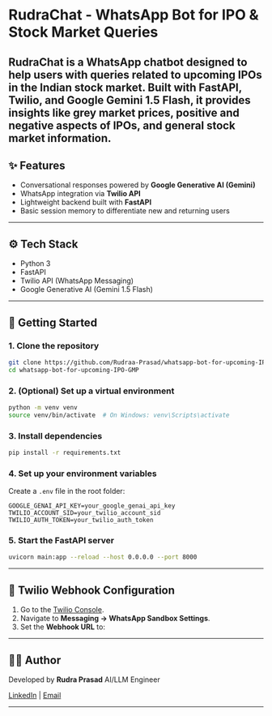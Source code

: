 # RudraChat - WhatsApp Bot for IPO & Stock Market Queries

**RudraChat** is a WhatsApp chatbot designed to help users with queries related to **upcoming IPOs in the Indian stock market**. Built with **FastAPI**, **Twilio**, and **Google Gemini 1.5 Flash**, it provides insights like grey market prices, positive and negative aspects of IPOs, and general stock market information.
---

## ✨ Features

* Conversational responses powered by **Google Generative AI (Gemini)**
* WhatsApp integration via **Twilio API**
* Lightweight backend built with **FastAPI**
* Basic session memory to differentiate new and returning users

---

## ⚙️ Tech Stack

* Python 3
* FastAPI
* Twilio API (WhatsApp Messaging)
* Google Generative AI (Gemini 1.5 Flash)

---

## 🚀 Getting Started

### 1. Clone the repository

```bash
git clone https://github.com/Rudraa-Prasad/whatsapp-bot-for-upcoming-IPO-GMP.git
cd whatsapp-bot-for-upcoming-IPO-GMP
```

### 2. (Optional) Set up a virtual environment

```bash
python -m venv venv
source venv/bin/activate  # On Windows: venv\Scripts\activate
```

### 3. Install dependencies

```bash
pip install -r requirements.txt
```

### 4. Set up your environment variables

Create a `.env` file in the root folder:

```env
GOOGLE_GENAI_API_KEY=your_google_genai_api_key
TWILIO_ACCOUNT_SID=your_twilio_account_sid
TWILIO_AUTH_TOKEN=your_twilio_auth_token
```

### 5. Start the FastAPI server

```bash
uvicorn main:app --reload --host 0.0.0.0 --port 8000
```

---

## 🔗 Twilio Webhook Configuration

1. Go to the [Twilio Console](https://www.twilio.com/console).
2. Navigate to **Messaging → WhatsApp Sandbox Settings**.
3. Set the **Webhook URL** to:

---


## 👨‍💻 Author

Developed by **Rudra Prasad**
AI/LLM Engineer

[LinkedIn](https://linkedin.com/in/rudra-prasad-684239159) | [Email](pdrudra.121@gmail.com)

---
